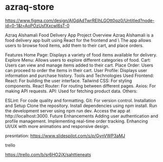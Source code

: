# azraq-store

https://www.figma.com/design/AIGdAdTwrREIhLGOtt0qz0/Untitled?node-id=0-1&t=AoPOzUsfXxcwl6sT-0




Azraq Alshamali Food Delivery App
Project Overview
Azraq Alshamali is a food delivery app built using React for the frontend and \ The app allows users to browse food items, add them to their cart, and place orders.

Features
Home Page: Displays a variety of food items available for delivery.
Explore Menu: Allows users to explore different categories of food.
Cart: Users can view and manage items added to their cart.
Place Order: Users can proceed to order the items in their cart.
User Profile: Displays user information and purchase history.
Tools and Technologies Used
Frontend:
React: For building the user interface.
Tailwind CSS: For styling components.
React Router: For routing between different pages.
Axios: For making API requests.
API: Used for fetching product data.
Others:


ESLint: For code quality and formatting.
Git: For version control.
Installation and Setup
Clone the repository.
Install dependencies using npm install.
Run the development server using npm run dev.
Access the app at http://localhost:3000.
Future Enhancements
Adding user authentication and profile management.
Implementing real-time order tracking.
Enhancing UI/UX with more animations and responsive design.

presntation:
https://www.slidespilot.com/s/p/GynVWP3aMJ

trello

https://trello.com/b/sr6HO2jX/sahttieneats



